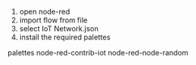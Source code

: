1. open node-red
2. import flow from file
3. select IoT Network.json
4. install the required palettes

palettes
node-red-contrib-iot
node-red-node-random